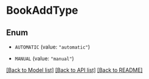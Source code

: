 # BookAddType

## Enum


* `AUTOMATIC` (value: `"automatic"`)

* `MANUAL` (value: `"manual"`)


[[Back to Model list]](../README.md#documentation-for-models) [[Back to API list]](../README.md#documentation-for-api-endpoints) [[Back to README]](../README.md)


